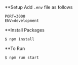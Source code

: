 **Setup
Add `.env` file as follows

`````
PORT=3000
ENV=development
`````

**Install Packages
````
$ npm install
````

**To Run
````
$ npm run start
````
